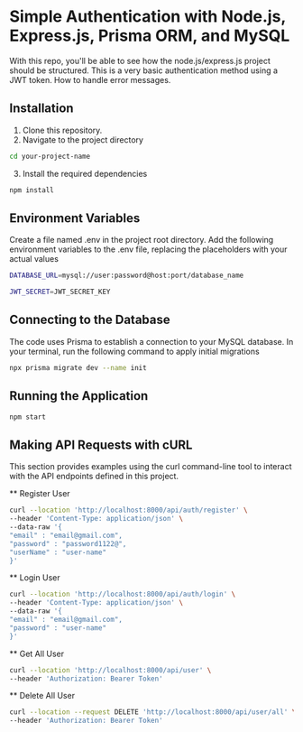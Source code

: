 # Simple Authentication with Node.js, Express.js, Prisma ORM, and MySQL
With this repo, you'll be able to see how the node.js/express.js project should be structured. This is a very basic authentication method using a JWT token. How to handle error messages.

## Installation
1. Clone this repository.
2. Navigate to the project directory
```bash
cd your-project-name
```
3. Install the required dependencies
```bash
npm install
```

## Environment Variables
Create a file named .env in the project root directory.
Add the following environment variables to the .env file, replacing the placeholders with your actual values
```bash
DATABASE_URL=mysql://user:password@host:port/database_name
```
```bash
JWT_SECRET=JWT_SECRET_KEY
```
## Connecting to the Database
The code uses Prisma to establish a connection to your MySQL database.
In your terminal, run the following command to apply initial migrations
```bash
npx prisma migrate dev --name init
```

## Running the Application
```bash
npm start
```

## Making API Requests with cURL
This section provides examples using the curl command-line tool to interact with the API endpoints defined in this project.

** Register User

```bash
curl --location 'http://localhost:8000/api/auth/register' \
--header 'Content-Type: application/json' \
--data-raw '{
"email" : "email@gmail.com",
"password" : "password1122@",
"userName" : "user-name"
}'
```

** Login User

```bash
curl --location 'http://localhost:8000/api/auth/login' \
--header 'Content-Type: application/json' \
--data-raw '{
"email" : "email@gmail.com",
"password" : "user-name"
}'
```

** Get All User

```bash
curl --location 'http://localhost:8000/api/user' \
--header 'Authorization: Bearer Token'
```

** Delete All User
```bash
curl --location --request DELETE 'http://localhost:8000/api/user/all' \
--header 'Authorization: Bearer Token'
```
